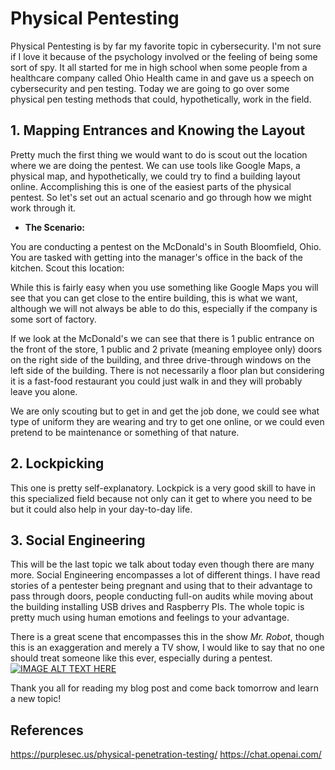 # Physical Pentesting

Physical Pentesting is by far my favorite topic in cybersecurity. I'm not sure if I love it because of the psychology involved or the feeling of being some sort of spy. It all started for me in high school when some people from a healthcare company called Ohio Health came in and gave us a speech on cybersecurity and pen testing. Today we are going to go over some physical pen testing methods that could, hypothetically, work in the field.

## 1. Mapping Entrances and Knowing the Layout
Pretty much the first thing we would want to do is scout out the location where we are doing the pentest. We can use tools like Google Maps, a physical map, and hypothetically, we could try to find a building layout online. Accomplishing this is one of the easiest parts of the physical pentest. So let's set out an actual scenario and go through how we might work through it.
- **The Scenario:**




You are conducting a pentest on the McDonald's in South Bloomfield, Ohio. You are tasked with getting into the manager's office in the back of the kitchen. Scout this location:

While this is fairly easy when you use something like Google Maps you will see that you can get close to the entire building, this is what we want, although we will not always be able to do this, especially if the company is some sort of factory. 

If we look at the McDonald's we can see that there is 1 public entrance on the front of the store, 1 public and 2 private (meaning employee only) doors on the right side of the building, and three drive-through windows on the left side of the building. There is not necessarily a floor plan but considering it is a fast-food restaurant you could just walk in and they will probably leave you alone.

We are only scouting but to get in and get the job done, we could see what type of uniform they are wearing and try to get one online, or we could even pretend to be maintenance or something of that nature.

## 2. Lockpicking
This one is pretty self-explanatory. Lockpick is a very good skill to have in this specialized field because not only can it get to where you need to be but it could also help in your day-to-day life. 

## 3. Social Engineering 
This will be the last topic we talk about today even though there are many more. Social Engineering encompasses a lot of different things. I have read stories of a pentester being pregnant and using that to their advantage to pass through doors, people conducting full-on audits while moving about the building installing USB drives and Raspberry PIs. The whole topic is pretty much using human emotions and feelings to your advantage. 

There is a great scene that encompasses this in the show *Mr. Robot*, though this is an exaggeration and merely a TV show, I would like to say that no one should treat someone like this ever, especially during a pentest. 
[![IMAGE ALT TEXT HERE](https://img.youtube.com/vi/vSYSJTt_Cto/0.jpg)](https://www.youtube.com/watch?v=vSYSJTt_Cto)

Thank you all for reading my blog post and come back tomorrow and learn a new topic!


## References
https://purplesec.us/physical-penetration-testing/
https://chat.openai.com/
